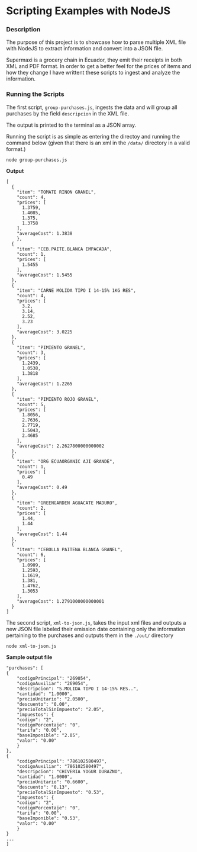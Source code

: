 Scripting Examples with NodeJS
================================

### Description

The purpose of this project is to showcase how to parse multiple XML file with NodeJS to extract information and convert into a JSON file. 

Supermaxi is a grocery chain in Ecuador, they emit their receipts in both XML and PDF format. In order to get a better feel for the prices of items and how they change I have writtent these scripts to ingest and analyze the information.


### Running the Scripts

The first script, `group-purchases.js`, ingests the data and will group all purchases by the field `descripcion` in the XML file. 

The output is printed to the terminal as a JSON array. 


Running the script is as simple as entering the directoy and running the command below (given that there is an xml in the `/data/` directory in a valid format.)

``` node group-purchases.js ```

__Output__

```
[
  {
    "item": "TOMATE RINON GRANEL",
    "count": 4,
    "prices": [
      1.3759,
      1.4085,
      1.375,
      1.3758
    ],
    "averageCost": 1.3838
    },
  {
    "item": "CEB.PAITE.BLANCA EMPACADA",
    "count": 1,
    "prices": [
      1.5455
    ],
    "averageCost": 1.5455
  },
  {
    "item": "CARNE MOLIDA TIPO I 14-15% 1KG RES",
    "count": 4,
    "prices": [
      3.2,
      3.14,
      2.52,
      3.23
    ],
    "averageCost": 3.0225
  },
  {
    "item": "PIMIENTO GRANEL",
    "count": 3,
    "prices": [
      1.2439,
      1.0538,
      1.3818
    ],
    "averageCost": 1.2265
  },
  {
    "item": "PIMIENTO ROJO GRANEL",
    "count": 5,
    "prices": [
      1.8056,
      2.7636,
      2.7719,
      1.5043,
      2.4685
    ],
    "averageCost": 2.2627800000000002
  },
  {
    "item": "ORG ECUAORGANIC AJI GRANDE",
    "count": 1,
    "prices": [
      0.49
    ],
    "averageCost": 0.49
  },
  {
    "item": "GREENGARDEN AGUACATE MADURO",
    "count": 2,
    "prices": [
      1.44,
      1.44
    ],
    "averageCost": 1.44
  },
  {
    "item": "CEBOLLA PAITENA BLANCA GRANEL",
    "count": 6,
    "prices": [
      1.0909,
      1.2593,
      1.1619,
      1.381,
      1.4762,
      1.3053
    ],
    "averageCost": 1.2791000000000001
  }
]
```


The second script, `xml-to-json.js`, takes the input xml files and outputs a new JSON file labeled their emission date containing only the information pertaining to the purchases and outputs them in the `./out/` directory

``` node xml-to-json.js ```



__Sample output file__ 

```
"purchases": [
{
    "codigoPrincipal": "269054",
    "codigoAuxiliar": "269054",
    "descripcion": "S.MOLIDA TIPO I 14-15% RES..",
    "cantidad": "1.0000",
    "precioUnitario": "2.0500",
    "descuento": "0.00",
    "precioTotalSinImpuesto": "2.05",
    "impuestos": {
    "codigo": "2",
    "codigoPorcentaje": "0",
    "tarifa": "0.00",
    "baseImponible": "2.05",
    "valor": "0.00"
    }
},
{
    "codigoPrincipal": "786102580497",
    "codigoAuxiliar": "786102580497",
    "descripcion": "CHIVERIA YOGUR DURAZNO",
    "cantidad": "1.0000",
    "precioUnitario": "0.6600",
    "descuento": "0.13",
    "precioTotalSinImpuesto": "0.53",
    "impuestos": {
    "codigo": "2",
    "codigoPorcentaje": "0",
    "tarifa": "0.00",
    "baseImponible": "0.53",
    "valor": "0.00"
    }
}
... 
]
```